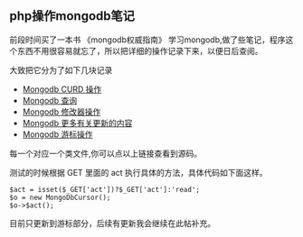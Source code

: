 php操作mongodb笔记
-----
前段时间买了一本书 《mongodb权威指南》 学习mongodb,做了些笔记，程序这个东西不用很容易就忘了，所以把详细的操作记录下来，以便日后查阅。

大致把它分为了如下几块记录
* [Mongodb CURD 操作](https://github.com/zhengyin/blog/blob/master/code/php-mongo/curd.php)
* [Mongodb 查询](https://github.com/zhengyin/blog/blob/master/code/php-mongo/find.php)
* [Mongodb 修改器操作](https://github.com/zhengyin/blog/blob/master/code/php-mongo/modify.php)
* [Mongodb 更多有关更新的内容](https://github.com/zhengyin/blog/blob/master/code/php-mongo/update.php)
* [Mongodb 游标操作](https://github.com/zhengyin/blog/blob/master/code/php-mongo/cursor.php)

每一个对应一个类文件,你可以点以上链接查看到源码。

测试的时候根据 GET 里面的 act 执行具体的方法，具体代码如下面这样。

	$act = isset($_GET['act'])?$_GET['act']:'read';
	$o = new MongoDbCursor();
	$o->$act();

<!-- ##more## -->

目前只更新到游标部分，后续有更新我会继续在此帖补充。
